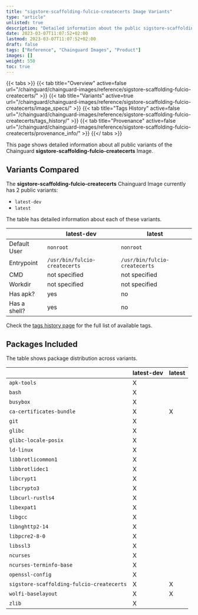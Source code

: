 ```yaml
---
title: "sigstore-scaffolding-fulcio-createcerts Image Variants"
type: "article"
unlisted: true
description: "Detailed information about the public sigstore-scaffolding-fulcio-createcerts Chainguard Image variants"
date: 2023-03-07T11:07:52+02:00
lastmod: 2023-03-07T11:07:52+02:00
draft: false
tags: ["Reference", "Chainguard Images", "Product"]
images: []
weight: 550
toc: true
---
```


{{< tabs >}}
{{< tab title="Overview" active=false url="/chainguard/chainguard-images/reference/sigstore-scaffolding-fulcio-createcerts/" >}}
{{< tab title="Variants" active=true url="/chainguard/chainguard-images/reference/sigstore-scaffolding-fulcio-createcerts/image_specs/" >}}
{{< tab title="Tags History" active=false url="/chainguard/chainguard-images/reference/sigstore-scaffolding-fulcio-createcerts/tags_history/" >}}
{{< tab title="Provenance" active=false url="/chainguard/chainguard-images/reference/sigstore-scaffolding-fulcio-createcerts/provenance_info/" >}}
{{</ tabs >}}

This page shows detailed information about all public variants of the Chainguard **sigstore-scaffolding-fulcio-createcerts** Image.

## Variants Compared
The **sigstore-scaffolding-fulcio-createcerts** Chainguard Image currently has 2 public variants: 

- `latest-dev`
- `latest`

The table has detailed information about each of these variants.

|              | latest-dev                    | latest                        |
|--------------|-------------------------------|-------------------------------|
| Default User | `nonroot`                     | `nonroot`                     |
| Entrypoint   | `/usr/bin/fulcio-createcerts` | `/usr/bin/fulcio-createcerts` |
| CMD          | not specified                 | not specified                 |
| Workdir      | not specified                 | not specified                 |
| Has apk?     | yes                           | no                            |
| Has a shell? | yes                           | no                            |

Check the [tags history page](/chainguard/chainguard-images/reference/sigstore-scaffolding-fulcio-createcerts/tags_history/) for the full list of available tags.

## Packages Included
The table shows package distribution across variants.

|                                           | latest-dev | latest |
|-------------------------------------------|------------|--------|
| `apk-tools`                               | X          |        |
| `bash`                                    | X          |        |
| `busybox`                                 | X          |        |
| `ca-certificates-bundle`                  | X          | X      |
| `git`                                     | X          |        |
| `glibc`                                   | X          |        |
| `glibc-locale-posix`                      | X          |        |
| `ld-linux`                                | X          |        |
| `libbrotlicommon1`                        | X          |        |
| `libbrotlidec1`                           | X          |        |
| `libcrypt1`                               | X          |        |
| `libcrypto3`                              | X          |        |
| `libcurl-rustls4`                         | X          |        |
| `libexpat1`                               | X          |        |
| `libgcc`                                  | X          |        |
| `libnghttp2-14`                           | X          |        |
| `libpcre2-8-0`                            | X          |        |
| `libssl3`                                 | X          |        |
| `ncurses`                                 | X          |        |
| `ncurses-terminfo-base`                   | X          |        |
| `openssl-config`                          | X          |        |
| `sigstore-scaffolding-fulcio-createcerts` | X          | X      |
| `wolfi-baselayout`                        | X          | X      |
| `zlib`                                    | X          |        |


